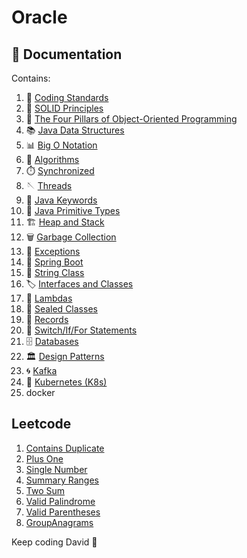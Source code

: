 # Oracle


## 📄 Documentation

Contains:

1. 📏 [Coding Standards](documentation/CodingStandards.md)
2. 🧱 [SOLID Principles](documentation/SolidPrinciples.md)
3. 🎨 [The Four Pillars of Object-Oriented Programming](documentation/Four%20Pillars%20of%20Object-Oriented%20Programming.md)
4. 📚 [Java Data Structures](documentation/Java%20Data%20Structures.md)
5. 📊 [Big O Notation](documentation/Big%20O%20Notation.md)
6. 🧠 [Algorithms](documentation/Algorithms.md)
7. ⏱️ [Synchronized](documentation/Synchronized.md)
8. 🪡 [Threads](documentation/Threads.md)
9. 🍩 [Java Keywords](documentation/Java%20Keywords.md)
10. 🐁 [Java Primitive Types](documentation/Java%20Primitive%20Types.md)
11. 🏗️ [Heap and Stack](documentation/Heap%20and%20Stack.md)
12. 🗑️ [Garbage Collection](documentation/Garbage%20Collection.md)
13. 🚨 [Exceptions](documentation/Exceptions.md)
14. 🌱 [Spring Boot](documentation/SpringBoot.md)
15. 🔗 [String Class](documentation/StringClass.md)
16. 🏷️ [Interfaces and Classes](documentation/InterfacesAndClasses.md)
17. 🎯 [Lambdas](documentation/Lambdas.md)
18. 🚪 [Sealed Classes](documentation/SealedClasses.md)
19. 📜 [Records](documentation/Records.md)
20. 🔄 [Switch/If/For Statements](documentation/SwitchIfForStatements.md)
21. 🗄️ [Databases](documentation/Databases.md)
22. 🏛️ [Design Patterns](documentation/DesignPatterns.md)
23. 🌀 [Kafka](documentation/Kafka.md)
24. 🚢 [Kubernetes (K8s)](documentation/K8s.md)
25. docker



## Leetcode 

1. [Contains Duplicate](leetcode/containsduplicate/ContainsDuplicate.md)
2. [Plus One](leetcode/plusOne/PlusOne.md)
3. [Single Number](leetcode/singlenumber/SingleNumber.md)
4. [Summary Ranges](leetcode/summaryranges/SummaryRanges.md)
5. [Two Sum](leetcode/twosum/TwoSum.md)
6. [Valid Palindrome](leetcode/validpalindrome/ValidPalindrome.md)
7. [Valid Parentheses](leetcode/validparentheses/ValidParentheses.md)
8. [GroupAnagrams](leetcode/groupanagrams/groupAnagrams.md)


Keep coding David 🚀
